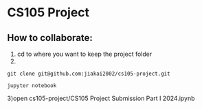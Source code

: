 # CS105 Project

## How to collaborate:  

1) cd to where you want to keep the project folder
2) 
```
git clone git@github.com:jiakai2002/cs105-project.git
```
```
jupyter notebook
```
3)open cs105-project/CS105 Project Submission Part I 2024.ipynb
